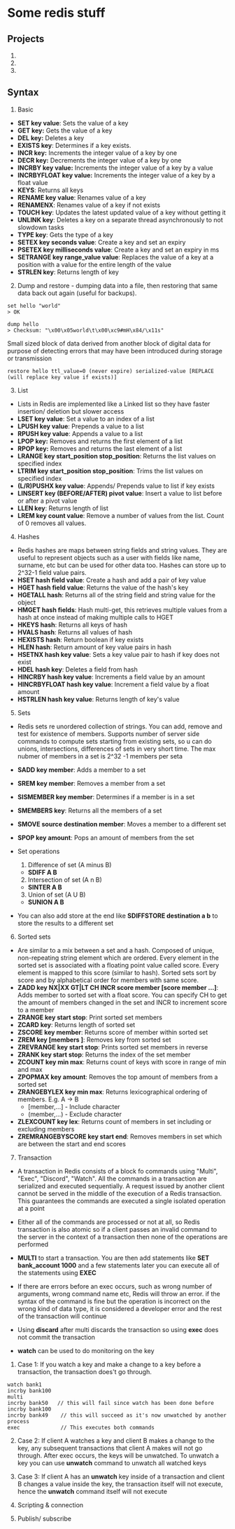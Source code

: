 # Some redis stuff

## Projects

1. 
2. 
3. 

## Syntax
1. Basic
* **SET key value**: Sets the value of a key
* **GET key:** Gets the value of a key
* **DEL key:** Deletes a key
* **EXISTS key**: Determines if a key exists.
* **INCR key:** Increments the integer value of a key by one
* **DECR key:** Decrements the integer value of a key by one
* **INCRBY key value:** Increments the integer value of a key by a value
* **INCRBYFLOAT key value:** Increments the integer value of a key by a float value
* **KEYS**: Returns all keys
* **RENAME key value**: Renames value of a key 
* **RENAMENX**: Renames value of a key if not exists
* **TOUCH key**: Updates the latest updated value of a key without getting it
* **UNLINK key**: Deletes a key on a separate thread asynchronously to not slowdown tasks
* **TYPE key**: Gets the type of a key
* **SETEX key seconds value**: Create a key and set an expiry
* **PSETEX key milliseconds value**: Create a key and set an expiry in ms
* **SETRANGE key range_value value**: Replaces the value of a key at a position with a value for the entire length of the value
* **STRLEN key**: Returns length of key
2. Dump and restore - dumping data into a file, then restoring that same data back out again (useful for backups).
```
set hello "world"
> OK 

dump hello
> Checksum: "\x00\x05world\t\x00\xc9#mH\x84/\x11s"
```

Small sized block of data derived from another block of digital data for purpose of detecting errors that may have been introduced during storage or transmission 

```
restore hello ttl_value=0 (never expire) serialized-value [REPLACE (will replace key value if exists)]
```

3. List 
* Lists in Redis are implemented like a Linked list so they have faster insertion/ deletion but slower access
* **LSET key value**: Set a value to an index of a list
* **LPUSH key value**: Prepends a value to a list
* **RPUSH key value**: Appends a value to a list
* **LPOP key:** Removes and returns the first element of a list
* **RPOP key:** Removes and returns the last element of a list
* **LRANGE key start_position stop_position**: Returns the list values on specified index
* **LTRIM key start_position stop_position**: Trims the list values on specified index
* **(L/R)PUSHX key value**: Appends/ Prepends value to list if key exists
* **LINSERT key (BEFORE/AFTER) pivot value**: Insert a value to list before or after a pivot value
* **LLEN key**: Returns length of list
* **LREM key count value**: Remove a number of values from the list. Count of 0 removes all values.

4. Hashes
* Redis hashes are maps between string fields and string values. They are useful to represent objects such as a user with fields like name, surname, etc but can be used for other data too. Hashes can store up to 2^32-1 field value pairs. 
* **HSET hash field value**: Create a hash and add a pair of key value
* **HGET hash field value**: Returns the value of the hash's key
* **HGETALL hash**: Returns all of the string field and string value for the object
* **HMGET hash fields**: Hash multi-get, this retrieves multiple values from a hash at once instead of making multiple calls to HGET 
* **HKEYS hash**: Returns all keys of hash
* **HVALS hash**: Returns all values of hash
* **HEXISTS hash**: Return boolean if key exists
* **HLEN hash**: Return amount of key value pairs in hash
* **HSETNX hash key value**: Sets a key value pair to hash if key does not exist
* **HDEL hash key**: Deletes a field from hash
* **HINCRBY hash key value**: Increments a field value by an amount
* **HINCRBYFLOAT hash key value**: Increment a field value by a float amount
* **HSTRLEN hash key value**: Returns length of key's value 

5. Sets
* Redis sets re unordered collection of strings. You can add, remove and test for existence of members. Supports number of server side commands to compute sets starting from existing sets, so u can do unions, intersections, differences of sets in very short time. The max nubmer of members in a set is 2^32 -1 members per seta

* **SADD key member**: Adds a member to a set
* **SREM key member**: Removes a member from a set
* **SISMEMBER key member**: Determines if a member is in a set
* **SMEMBERS key**: Returns all the members of a set
* **SMOVE source destination member**: Moves a member to a different set
* **SPOP key amount**: Pops an amount of members from the set

* Set operations
    1. Difference of set (A minus B)
    * **SDIFF A B** 
    2. Intersection of set (A n B)
    * **SINTER A B**
    3. Union of set (A U B)
    * **SUNION A B**
* You can also add store at the end like **SDIFFSTORE destination a b** to store the results to a different set

6. Sorted sets
* Are similar to a mix between a set and a hash. Composed of unique, non-repeating string element which are ordered. Every element in the sorted set is associated with a floating point value called score. Every element is mapped to this score (similar to hash). Sorted sets sort by score and by alphabetical order for members with same score. 
* **ZADD key NX|XX GT|LT CH INCR score member [score member ...]**: Adds member to sorted set with a float score. You can specify CH to get the amount of members changed in the set and INCR to increment score to a member
* **ZRANGE key start stop**: Print sorted set members
* **ZCARD key**: Returns length of sorted set
* **ZSCORE key member**: Returns score of member within sorted set
* **ZREM key [members ]**: Removes key from sorted set
* **ZREVRANGE key start stop**: Prints sorted set members in reverse
* **ZRANK key start stop**: Returns the index of the set member
* **ZCOUNT key min max**: Returns count of keys with score in range of min and max
* **ZPOPMAX key amount**: Removes the top amount of members from a sorted set
* **ZRANGEBYLEX key min max**: Returns lexicographical ordering of members. E.g. A -> B 
    * [member,...] - Include character
    * (member,...) - Exclude character
* **ZLEXCOUNT key lex**: Returns count of members in set including or excluding members
* **ZREMRANGEBYSCORE key start end**: Removes members in set which are between the start and end scores

7. Transaction
* A transaction in Redis consists of a block fo commands using "Multi", "Exec", "Discord", "Watch". All the commands in a transaction are serialized and executed sequentially. A request issued by another client cannot be served in the middle of the execution of a Redis transaction. This guarantees the commands are executed a single isolated operation at a point
* Either all of the commands are processed or not at all, so Redis transaction is also atomic so if a client passes an invalid command to the server in the context of a transaction then none of the operations are performed

* **MULTI** to start a transaction. You are then add statements like **SET bank_account 1000** and a few statements later you can execute all of the statements using **EXEC**
* If there are errors before an exec occurs, such as wrong number of arguments, wrong command name etc, Redis will throw an error. if the syntax of the command is fine but the operation is incorrect on the wrong kind of data type, it is considered a developer error and the rest of the transaction will continue
* Using **discard**  after multi discards the transaction so using **exec** does not commit the transaction
* **watch** can be used to do monitoring on the key

1. Case 1: If you watch a key and make a change to a key before a transaction, the transaction does't go through. 
```
watch bank1
incrby bank100 
multi 
incrby bank50   // this will fail since watch has been done before incrby bank100
incrby bank49    // this will succeed as it's now unwatched by another process
exec             // This executes both commands
```
2. Case 2: If client A watches a key and client B makes a change to the key, any subsequent transactions that client A makes will not go through. After exec occurs, the keys will be unwatched. To unwatch a key you can use **unwatch** command to unwatch all watched keys
3. Case 3: If client A has an **unwatch** key inside of a transaction and client B changes a value inside the key, the transaction itself will not execute, hence the **unwatch** command itself will not execute

8. Scripting & connection

9. Publish/ subscribe